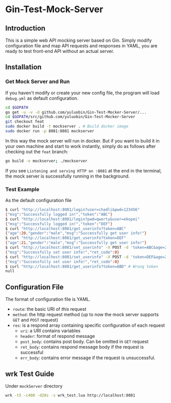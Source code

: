 # Gin-Test-Mock-Server
## Introduction

This is a simple web API mocking server based on Gin. Simply modify configuration file and map API requests and responses in YAML, you are ready to test front-end API without an actual server.

## Installation
### Get Mock Server and Run

If you haven't modify or create your new config file, the program will load `debug.yml` as default configuration.

```bash
cd $GOPATH
go get -u -v -d github.com/yuluobin/Gin-Test-Mocker-Server/...
cd $GOPATH/src/github.com/yuluobin/Gin-Test-Mocker-Server
git checkout feat
sudo docker build -t mockserver . # Build docker image
sudo docker run -p 8081:8081 mockserver
```

In this way the mock server will run in docker. But if you want to build it in your own machine and start to work instantly, simply do as follows after checking out the `feat` branch:

```bash
go build -o mockserver; ./mockserver
```

If you see `Listening and serving HTTP on :8081` at the end in the terminal, the mock server is successfully running in the background.

### Test Example

As the default configuration file

```bash
$ curl "http://localhost:8081/login?user=chadli&pwd=123456"
{"msg":"Successfully logged in!","token":"ABC"}
$ curl "http://localhost:8081/login?pwd=qwerty&user=ekopei"
{"msg":"Successfully logged in!","token":"DEF"}
$ curl "http://localhost:8081/get_userinfo?token=ABC"
{"age":20,"gender":"male","msg":"Successfully get user info!"}
$ curl "http://localhost:8081/get_userinfo?token=DEF"
{"age":21,"gender":"male","msg":"Successfully get user info!"}
$ curl "http://localhost:8081/set_userinfo" -X POST -d 'token=ABC&age=20'
{"msg":"Successfully set user info!","ret_code":0}
$ curl "http://localhost:8081/set_userinfo" -X POST -d 'token=DEF&age=21'
{"msg":"Successfully set user info!","ret_code":0}
$ curl "http://localhost:8081/get_userinfo?token=ABD" # Wrong token
null
```

## Configuration File

The format of configuration file is YAML.

- `route`: the basic URI of *this* request
- `method`: the http request method (up to now the mock server supports `GET` and `POST` request)
- `res`: is a respond array containing specific configuration of each request
  - `uri`: a URI contains variables
  - `header`: format of respond message
  - `post_body`: contains post body. Can be omitted in `GET` request
  - `ret_body`: contains respond message body if the request is successful
  - `err_body`: contains error message if the request is unsuccessful.

## wrk Test Guide

Under `mockServer` directory

```bash
wrk -t5 -c400 -d20s -s wrk_test.lua http://localhost:8081
```

